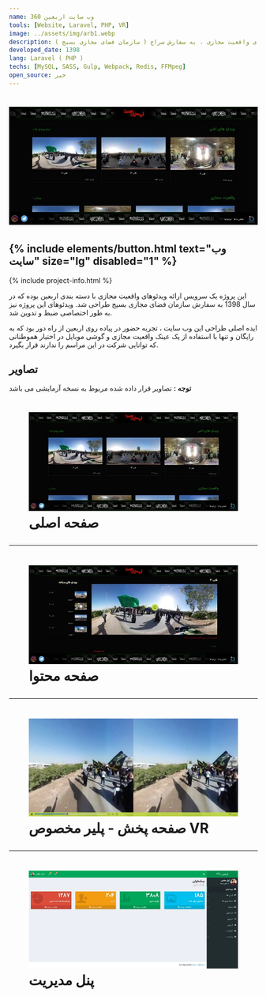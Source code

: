 ```yaml
---
name: وب سایت اربعین 360
tools: [Website, Laravel, PHP, VR]
image: ../assets/img/arb1.webp
description: سرویس ارائه ویدئو های واقعیت مجازی ، به سفارش سراج ( سازمان فضای مجازی بسیج )
developed_date: 1398
lang: Laravel ( PHP )
techs: [MySQL, SASS, Gulp, Webpack, Redis, FFMpeg]
open_source: خیر
---
```


<h1 class="center">
<img src="../assets/img/arb1.webp"/>
</h1>

<h2 class="center">
{% include elements/button.html text="وب سایت" size="lg" disabled="1" %}
</h2>

{% include project-info.html %}

این پروژه یک سرویس ارائه ویدئوهای واقعیت مجازی با دسته بندی اربعین بوده که در سال 1398 به سفارش سازمان فضای مجازی بسیج طراحی شد. ویدئوهای این پروژه نیز به طور اختصاصی ضبط و تدوین شد.

ایده اصلی طراحی این وب سایت ، تجربه حضور در پیاده روی اربعین از راه دور بود که به رایگان و تنها با استفاده از یک عینک واقعیت مجازی و گوشی موبایل در اختیار هموطنانی که توانایی شرکت در این مراسم را ندارند قرار بگیرد.

## تصاویر

**توجه :** تصاویر قرار داده شده مربوط به نسخه آزمایشی می باشد

<h1 class="center">
<figure>
<img src="../assets/img/arb1.webp"/>
<figcaption>صفحه اصلی</figcaption>
</figure>
</h1>

<hr>

<h1 class="center">
<figure>
<img src="../assets/img/arb2.webp"/>
<figcaption>صفحه محتوا</figcaption>
</figure>
</h1>

<hr>

<h1 class="center">
<figure>
<img src="../assets/img/arb3.webp"/>
<figcaption>صفحه پخش - پلیر مخصوص VR</figcaption>
</figure>
</h1>

<hr>

<h1 class="center">
<figure>
<img src="../assets/img/arb4.webp"/>
<figcaption>پنل مدیریت</figcaption>
</figure>
</h1>
